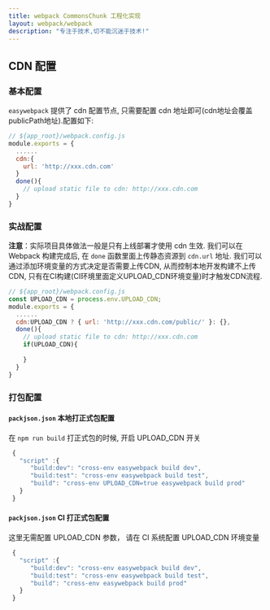 ```yaml
---
title: webpack CommonsChunk 工程化实现
layout: webpack/webpack
description: "专注于技术,切不能沉迷于技术!"
---
```


## CDN 配置

### 基本配置

`easywebpack` 提供了 cdn 配置节点, 只需要配置 cdn 地址即可(cdn地址会覆盖publicPath地址).配置如下:

```js
// ${app_root}/webpack.config.js
module.exports = {
  ......
  cdn:{
    url: 'http://xxx.cdn.com'
  }
  done(){
    // upload static file to cdn: http://xxx.cdn.com
  }
}
```

### 实战配置

**注意**：实际项目具体做法一般是只有上线部署才使用 cdn 生效. 我们可以在 Webpack 构建完成后, 在 `done` 函数里面上传静态资源到 `cdn.url` 地址.
我们可以通过添加环境变量的方式决定是否需要上传CDN, 从而控制本地开发构建不上传CDN, 只有在CI构建(CI环境里面定义UPLOAD_CDN环境变量)时才触发CDN流程.

```js
// ${app_root}/webpack.config.js
const UPLOAD_CDN = process.env.UPLOAD_CDN;
module.exports = {
  ......
  cdn:UPLOAD_CDN ? { url: 'http://xxx.cdn.com/public/' }: {},
  done(){
    // upload static file to cdn: http://xxx.cdn.com
    if(UPLOAD_CDN){
      
    }
  }
}
```

### 打包配置

#### `packjson.json` 本地打正式包配置

在 `npm run build` 打正式包的时候, 开启 UPLOAD_CDN 开关

```js
 {
   "script" :{
      "build:dev": "cross-env easywebpack build dev",
      "build:test": "cross-env easywebpack build test",
      "build": "cross-env UPLOAD_CDN=true easywebpack build prod"
   }
 }
 ```

#### `packjson.json` CI 打正式包配置

这里无需配置 UPLOAD_CDN 参数， 请在 CI 系统配置 UPLOAD_CDN 环境变量

```js
 {
   "script" :{
      "build:dev": "cross-env easywebpack build dev",
      "build:test": "cross-env easywebpack build test",
      "build": "cross-env easywebpack build prod"
   }
 }
 ```